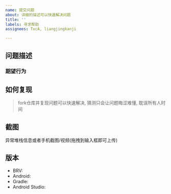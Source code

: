 ```yaml
---
name: 提交问题
about: 详细的描述可以快速解决问题
title: ''
labels: 寻求帮助
assignees: TxcA, liangjingkanji

---
```


## 问题描述

### 期望行为

## 如何复现

> fork仓库并复现问题可以快速解决, 猜测只会让问题晦涩难懂, 耽误所有人时间

## 截图

异常堆栈信息或者手机截图/视频(拖拽到输入框即可上传)

## 版本
- BRV:
- Android:
- Gradle: 
- Android Studio:
